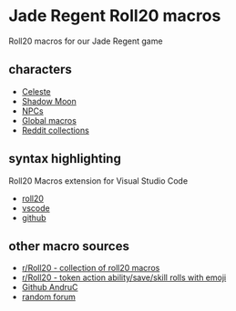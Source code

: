 # Jade Regent Roll20 macros

Roll20 macros for our Jade Regent game

## characters

- [Celeste](blob/main/celeste.md)
- [Shadow Moon](blob/main/shadowmoon.md)
- [NPCs](blob/main/npcs.md)
- [Global macros](blob/main/global.md)
- [Reddit collections](blob/main/examples/reddit-macros.md)

## syntax highlighting

Roll20 Macros extension for Visual Studio Code

- [roll20](https://app.roll20.net/forum/post/10515058/roll20-syntax-highlight-a-visual-studio-code-extension)
- [vscode](https://marketplace.visualstudio.com/items?itemName=anduh.rmacro)
- [github](https://github.com/Anduh/rmacro)

## other macro sources

- [r/Roll20 - collection of roll20 macros](https://www.reddit.com/r/Roll20/comments/bakuwn/collection_of_roll20_macros/)
- [r/Roll20 - token action ability/save/skill rolls with emoji](https://www.reddit.com/r/Roll20/comments/rbep4h/dd_5e_from_roll20_sheet_no_api_token_action/)
- [Github AndruC](https://gist.github.com/AndruC/454c3242917050a0dadd44956dade699)
- [random forum](https://wasp-inc.com/forums/threads/roll20-macro-guide-tips-tricks.1565/)